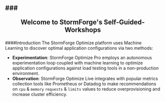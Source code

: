 ###<p style="text-align: center;">Welcome to StormForge's Self-Guided-Workshops </p>
---
####Introduction
The StormForge Optimize platform uses Machine Learning to discover optimal application configurations via two methods:
* **Experimentation**: StormForge Optimize Pro employs an autonomous experimentation loop coupled with machine learning to optimize application configurations against load testing tools in a non-production environment.
* **Observation**: StormForge Optimize Live integrates with popular metrics collection tools like Prometheus or Datadog to make recommendations on `cpu` & `memory` `requests` & `limits` values to reduce overprovisioning and increase cluster efficiency.

